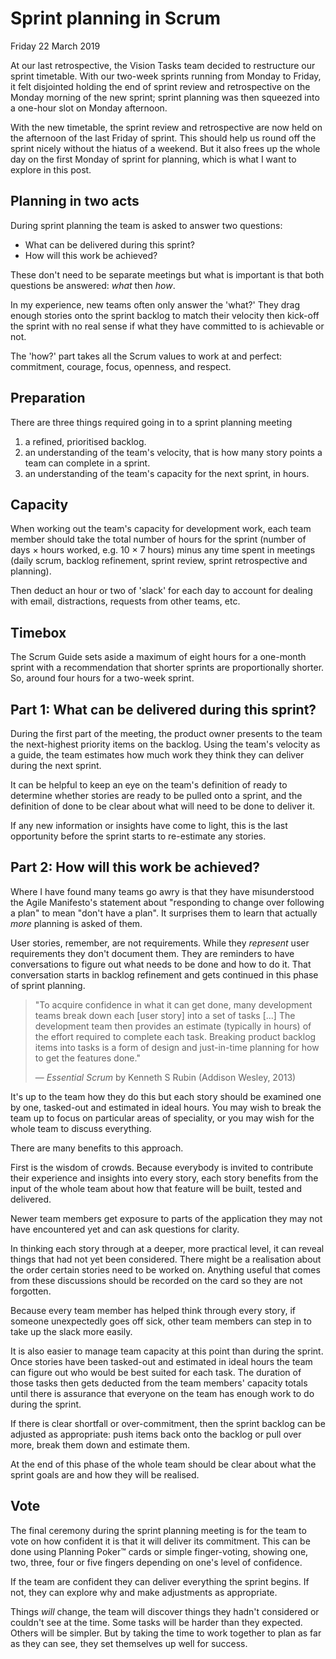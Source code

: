 # Sprint planning in Scrum

Friday 22 March 2019

At our last retrospective, the Vision Tasks team decided to restructure our sprint timetable. With our two-week sprints running from Monday to Friday, it felt disjointed holding the end of sprint review and retrospective on the Monday morning of the new sprint; sprint planning was then squeezed into a one-hour slot on Monday afternoon.

With the new timetable, the sprint review and retrospective are now held on the afternoon of the last Friday of sprint. This should help us round off the sprint nicely without the hiatus of a weekend. But it also frees up the whole day on the first Monday of sprint for planning, which is what I want to explore in this post.


## Planning in two acts

During sprint planning the team is asked to answer two questions:

* What can be delivered during this sprint?
* How will this work be achieved?

These don't need to be separate meetings but what is important is that both questions be answered: _what_ then _how_.

In my experience, new teams often only answer the 'what?' They drag enough stories onto the sprint backlog to match their velocity then kick-off the sprint with no real sense if what they have committed to is achievable or not.

The 'how?' part takes all the Scrum values to work at and perfect: commitment, courage, focus, openness, and respect.


## Preparation

There are three things required going in to a sprint planning meeting

1. a refined, prioritised backlog.
2. an understanding of the team's velocity, that is how many story points a team can complete in a sprint.
3. an understanding of the team's capacity for the next sprint, in hours.


## Capacity

When working out the team's capacity for development work, each team member should take the total number of hours for the sprint (number of days × hours worked, e.g. 10 × 7 hours) minus any time spent in meetings (daily scrum, backlog refinement, sprint review, sprint retrospective and planning).

Then deduct an hour or two of 'slack' for each day to account for dealing with email, distractions, requests from other teams, etc.


## Timebox

The Scrum Guide sets aside a maximum of eight hours for a one-month sprint with a recommendation that shorter sprints are proportionally shorter. So, around four hours for a two-week sprint.


## Part 1: What can be delivered during this sprint?

During the first part of the meeting, the product owner presents to the team the next-highest priority items on the backlog. Using the team's velocity as a guide, the team estimates how much work they think they can deliver during the next sprint.

It can be helpful to keep an eye on the team's definition of ready to determine whether stories are ready to be pulled onto a sprint, and the definition of done to be clear about what will need to be done to deliver it.

If any new information or insights have come to light, this is the last opportunity before the sprint starts to re-estimate any stories.


## Part 2: How will this work be achieved?

Where I have found many teams go awry is that they have misunderstood the Agile Manifesto's statement about "responding to change over following a plan" to mean "don't have a plan". It surprises them to learn that actually _more_ planning is asked of them.

User stories, remember, are not requirements. While they _represent_ user requirements they don't document them. They are reminders to have conversations to figure out what needs to be done and how to do it. That conversation starts in backlog refinement and gets continued in this phase of sprint planning.

> "To acquire confidence in what it can get done, many development teams break down each [user story] into a set of tasks [...] The development team then provides an estimate (typically in hours) of the effort required to complete each task. Breaking product backlog items into tasks is a form of design and just-in-time planning for how to get the features done." 
> 
> — _Essential Scrum_ by Kenneth S Rubin (Addison Wesley, 2013)

It's up to the team how they do this but each story should be examined one by one, tasked-out and estimated in ideal hours. You may wish to break the team up to focus on particular areas of speciality, or you may wish for the whole team to discuss everything.

There are many benefits to this approach. 

First is the wisdom of crowds. Because everybody is invited to contribute their experience and insights into every story, each story benefits from the input of the whole team about how that feature will be built, tested and delivered.

Newer team members get exposure to parts of the application they may not have encountered yet and can ask questions for clarity.

In thinking each story through at a deeper, more practical level, it can reveal things that had not yet been considered. There might be a realisation about the order certain stories need to be worked on. Anything useful that comes from these discussions should be recorded on the card so they are not forgotten.

Because every team member has helped think through every story, if someone unexpectedly goes off sick, other team members can step in to take up the slack more easily.

It is also easier to manage team capacity at this point than during the sprint. Once stories have been tasked-out and estimated in ideal hours the team can figure out who would be best suited for each task. The duration of those tasks then gets deducted from the team members' capacity totals until there is assurance that everyone on the team has enough work to do during the sprint.

If there is clear shortfall or over-commitment, then the sprint backlog can be adjusted as appropriate: push items back onto the backlog or pull over more, break them down and estimate them.

At the end of this phase of the whole team should be clear about what the sprint goals are and how they will be realised.


## Vote

The final ceremony during the sprint planning meeting is for the team to vote on how confident it is that it will deliver its commitment. This can be done using Planning Poker™ cards or simple finger-voting, showing one, two, three, four or five fingers depending on one's level of confidence.

If the team are confident they can deliver everything the sprint begins. If not, they can explore why and make adjustments as appropriate.

Things _will_ change, the team will discover things they hadn't considered or couldn't see at the time. Some tasks will be harder than they expected. Others will be simpler. But by taking the time to work together to plan as far as they can see, they set themselves up well for success.